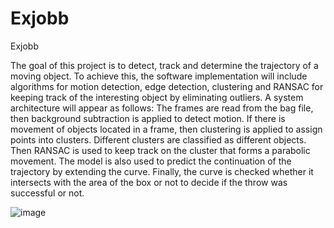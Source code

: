 # Exjobb
Exjobb

The goal of this project is to detect, track and determine the trajectory of a moving
object. To achieve this, the software implementation will include algorithms for motion
detection, edge detection, clustering and RANSAC for keeping track of the interesting
object by eliminating outliers. A system architecture will appear as follows:
The frames are read from the bag file, then background subtraction is applied to detect
motion. If there is movement of objects located in a frame, then clustering is applied to
assign points into clusters. Different clusters are classified as different objects. Then
RANSAC is used to keep track on the cluster that forms a parabolic movement. The
model is also used to predict the continuation of the trajectory by extending the curve.
Finally, the curve is checked whether it intersects with the area of the box or not to
decide if the throw was successful or not.

![image](https://github.com/samiG99/Exjobb/assets/58847870/3832ed33-c204-4b13-a9ef-6df536f6545e)
